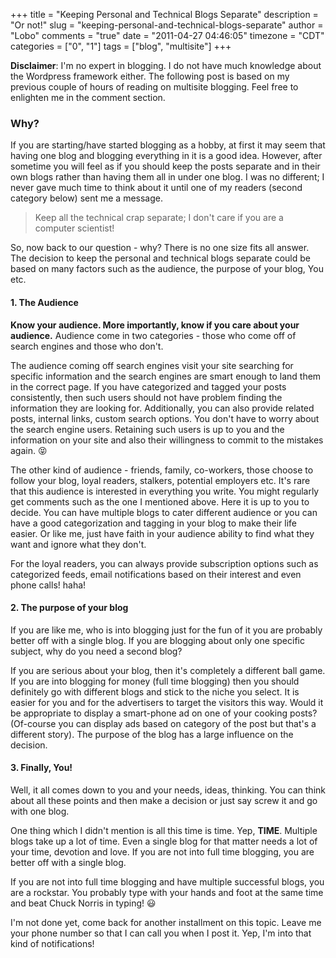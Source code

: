 +++
title = "Keeping Personal and Technical Blogs Separate"
description = "Or not!"
slug = "keeping-personal-and-technical-blogs-separate"
author = "Lobo"
comments = "true"
date = "2011-04-27 04:46:05"
timezone = "CDT"
categories = ["0", "1"]
tags = ["blog", "multisite"]
+++

**Disclaimer**: I'm no expert in blogging. I do not have much knowledge about the Wordpress framework either. The following post is based on my previous couple of hours of reading on multisite blogging. Feel free to enlighten me in the comment section.

### Why?

If you are starting/have started blogging as a hobby, at first it may seem that having one blog and blogging everything in it is a good idea. However, after sometime you will feel as if you should keep the posts separate and in their own blogs rather than having them all in under one blog. I was no different; I never gave much time to think about it until one of my readers (second category below) sent me a message.

> Keep all the technical crap separate; I don't care if you are a computer scientist!

So, now back to our question - why? There is no one size fits all answer. The decision to keep the personal and technical blogs separate could be based on many factors such as the audience, the purpose of your blog, You etc.

#### 1. The Audience

**Know your audience. More importantly, know if you care about your audience.** Audience come in two categories - those who come off of search engines and those who don't.

The audience coming off search engines visit your site searching for specific information and the search engines are smart enough to land them in the correct page. If you have categorized and tagged your posts consistently, then such users should not have problem finding the information they are looking for. Additionally, you can also provide related posts, internal links, custom search options. You don't have to worry about the search engine users. Retaining such users is up to you and the information on your site and also their willingness to commit to the mistakes again. :stuck_out_tongue_closed_eyes:

The other kind of audience - friends, family, co-workers, those choose to follow your blog, loyal readers, stalkers, potential employers etc. It's rare that this audience is interested in everything you write. You might regularly get comments such as the one I mentioned above. Here it is up to you to decide. You can have multiple blogs to cater different audience or you can have a good categorization and tagging in your blog to make their life easier. Or like me, just have faith in your audience ability to find what they want and ignore what they don't.

For the loyal readers, you can always provide subscription options such as categorized feeds, email notifications based on their interest and even phone calls! haha!

#### 2. The purpose of your blog

If you are like me, who is into blogging just for the fun of it you are probably better off with a single blog. If you are blogging about only one specific subject, why do you need a second blog?

If you are serious about your blog, then it's completely a different ball game. If you are into blogging for money (full time blogging) then you should definitely go with different blogs and stick to the niche you select. It is easier for you and for the advertisers to target the visitors this way. Would it be appropriate to display a smart-phone ad on one of your cooking posts? (Of-course you can display ads based on category of the post but that's a different story). The purpose of the blog has a large influence on the decision.

#### 3. Finally, You!

Well, it all comes down to you and your needs, ideas, thinking. You can think about all these points and then make a decision or just say screw it and go with one blog.

One thing which I didn't mention is all this time is time. Yep, **TIME**. Multiple blogs take up a lot of time. Even a single blog for that matter needs a lot of your time, devotion and love. If you are not into full time blogging, you are better off with a single blog.

If you are not into full time blogging and have multiple successful blogs, you are a rockstar. You probably type with your hands and foot at the same time and beat Chuck Norris in typing! :smiley:

I'm not done yet, come back for another installment on this topic. Leave me your phone number so that I can call you when I post it. Yep, I'm into that kind of notifications!
